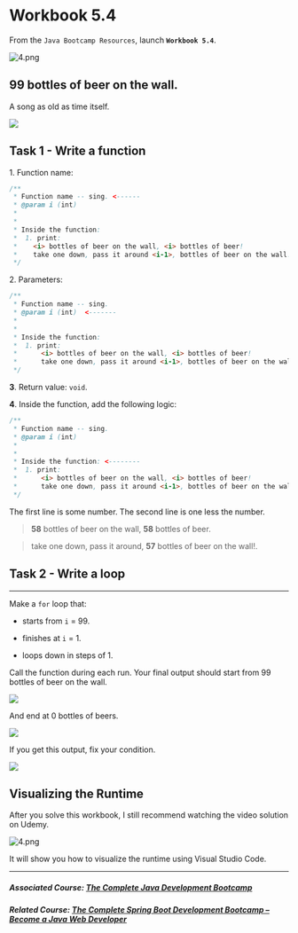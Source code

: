 # Workbook 5.4

From the `Java Bootcamp Resources`, launch **`Workbook 5.4`**.

![4.png](https://firebasestorage.googleapis.com/v0/b/learnthepart-75aed.appspot.com/o/images%2Fe0e3d7c4-44c7-44bd-a4c4-0a6773ba0502?alt=media&token=a6d3a76c-1fa0-4a5c-8322-bf61f4de5f88)

## 99 bottles of beer on the wall.


A song as old as time itself.

![](https://firebasestorage.googleapis.com/v0/b/learnthepart-75aed.appspot.com/o/images%2F4310f3dc-8c5d-4680-a0d1-80a365235010?alt=media&token=e8e8e814-8616-4607-9ef3-99140642e7e7)

## Task 1 - Write a function


1\. Function name:

```java
/**
 * Function name -- sing. <------
 * @param i (int)
 *
 *
 * Inside the function:
 *  1. print:
 *    <i> bottles of beer on the wall, <i> bottles of beer!
 *    take one down, pass it around <i-1>, bottles of beer on the wall!
 */
```

2\. Parameters:

```java
/**
 * Function name -- sing.
 * @param i (int)  <-------
 *
 *
 * Inside the function:
 *  1. print:
 *      <i> bottles of beer on the wall, <i> bottles of beer!
 *      take one down, pass it around <i-1>, bottles of beer on the wall!
 */
```

**3**. Return value: `void`.

**4**. Inside the function, add the following logic:

```java
/**
 * Function name -- sing.
 * @param i (int)
 *
 *
 * Inside the function: <--------
 *  1. print:
 *      <i> bottles of beer on the wall, <i> bottles of beer!
 *      take one down, pass it around <i-1>, bottles of beer on the wall!
 */
```
The first line is some number. The second line is one less the number.

> **58** bottles of beer on the wall, **58** bottles of beer.

> take one down, pass it around, **57** bottles of beer on the wall!.

## Task 2 - Write a loop
---------------------

Make a `for` loop that:

-  starts from `i` = 99.

-  finishes at `i` = 1.

-  loops down in steps of 1.

Call the function during each run. Your final output should start from 99 bottles of beer on the wall.

![](https://firebasestorage.googleapis.com/v0/b/learnthepart-75aed.appspot.com/o/images%2F05a1fc52-0871-45a1-9527-de11745b813c?alt=media&token=731e5fad-e2f0-4262-bf86-e423cd51625a)

And end at 0 bottles of beers.

![](https://firebasestorage.googleapis.com/v0/b/learnthepart-75aed.appspot.com/o/images%2F1967e43b-dd29-4834-9d3f-906ffb870736?alt=media&token=6f6a3cdc-edd5-4558-8b4e-bb5fab883d3f)

If you get this output, fix your condition.

![](https://firebasestorage.googleapis.com/v0/b/learnthepart-75aed.appspot.com/o/images%2F6b9e9fa5-bc12-432f-812d-d84e5764c9e8?alt=media&token=22e8fa3a-704a-4c87-a83a-39f12f452c9f)

## Visualizing the Runtime

After you solve this workbook, I still recommend watching the video solution on Udemy.

![4.png](https://firebasestorage.googleapis.com/v0/b/learnthepart-75aed.appspot.com/o/images%2Fb84b4db7-6fe8-4639-b3d0-cce5b61ed194?alt=media&token=ea0c2754-2caa-443f-bdb9-20cc1f4c7a99)

It will show you how to visualize the runtime using Visual Studio Code.

----------

##### Associated Course: [The Complete Java Development Bootcamp](https://udemy-redirect-app.herokuapp.com/java)
##### Related Course: [The Complete Spring Boot Development Bootcamp – Become a Java Web Developer](https://udemy-redirect-app.herokuapp.com/spring)